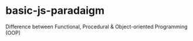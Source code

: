 # basic-js-paradaigm
Difference between Functional, Procedural &amp; Object-oriented Programming (OOP)
